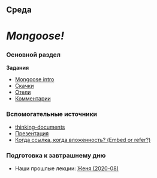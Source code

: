## Среда

# *Mongoose!*


### Основной раздел

**Задания**
- [Mongoose intro](../../../../mongo-intro)
- [Скачки](../../../../core-mongo-associations-races)
- [Отели](../../../../core-mongoose-hotels)
- [Комментарии](../../../../core-mongoose-comments)



### Вспомогательные источники

- [thinking-documents](https://www.mongodb.com/blog/post/thinking-documents-part-1?jmp=docs)
- [Презентация](https://www.mongodb.com/presentations/webinar-back-to-basics-thinking-in-documents)
- [Когда ссылка, когда вложенность? (Embed or refer?)](https://blog.couchbase.com/data-modelling-when-embed-or-refer/)

### Подготовка к завтрашнему дню

* Наши прошлые лекции: [Женя (2020-08)](https://www.youtube.com/watch?v=CkXSnrLz0y8&list=PL8NGcSL3ZP-_tTReN_spNfCi-6D4Ox-0o&index=11&t=0s)
